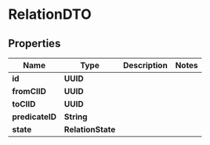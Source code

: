 

# RelationDTO


## Properties

Name | Type | Description | Notes
------------ | ------------- | ------------- | -------------
**id** | **UUID** |  | 
**fromCIID** | **UUID** |  | 
**toCIID** | **UUID** |  | 
**predicateID** | **String** |  | 
**state** | **RelationState** |  | 



